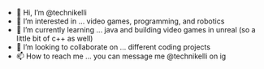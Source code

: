 - 👋 Hi, I’m @technikelli
- 👀 I’m interested in ... video games, programming, and robotics
- 🌱 I’m currently learning ... java and building video games in unreal (so a little bit of c++ as well)
- 💞️ I’m looking to collaborate on ... different coding projects
- 📫 How to reach me ... you can message me @technikelli on ig 

<!---
technikelli/technikelli is a ✨ special ✨ repository because its `README.md` (this file) appears on your GitHub profile.
You can click the Preview link to take a look at your changes.
--->
